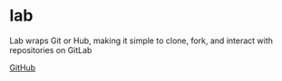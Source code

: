 # lab

Lab wraps Git or Hub, making it simple to clone, fork, and interact with repositories on GitLab

[GitHub](https://github.com/zaquestion/lab)
